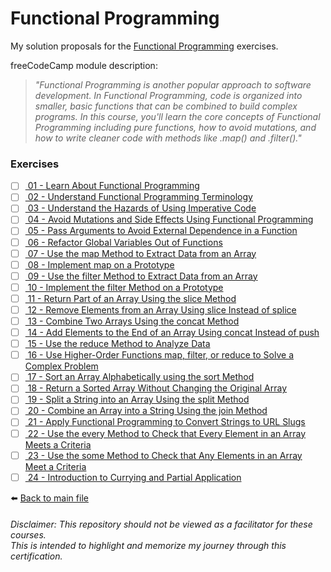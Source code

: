 # Functional Programming

My solution proposals for
the [Functional Programming](https://www.freecodecamp.org/learn/javascript-algorithms-and-data-structures/#functional-programming)
exercises.

freeCodeCamp module description:
> *"Functional Programming is another popular approach to software development. In Functional Programming, code is organized into smaller, basic functions that can be combined to build complex programs. In this course, you'll learn the core concepts of Functional Programming including pure functions, how to avoid mutations, and how to write cleaner code with methods like .map() and .filter()."*

### Exercises

- [ ] [ 01 - Learn About Functional Programming]()
- [ ] [ 02 - Understand Functional Programming Terminology]()
- [ ] [ 03 - Understand the Hazards of Using Imperative Code]()
- [ ] [ 04 - Avoid Mutations and Side Effects Using Functional Programming]()
- [ ] [ 05 - Pass Arguments to Avoid External Dependence in a Function]()
- [ ] [ 06 - Refactor Global Variables Out of Functions]()
- [ ] [ 07 - Use the map Method to Extract Data from an Array]()
- [ ] [ 08 - Implement map on a Prototype]()
- [ ] [ 09 - Use the filter Method to Extract Data from an Array]()
- [ ] [ 10 - Implement the filter Method on a Prototype]()
- [ ] [ 11 - Return Part of an Array Using the slice Method]()
- [ ] [ 12 - Remove Elements from an Array Using slice Instead of splice]()
- [ ] [ 13 - Combine Two Arrays Using the concat Method]()
- [ ] [ 14 - Add Elements to the End of an Array Using concat Instead of push]()
- [ ] [ 15 - Use the reduce Method to Analyze Data]()
- [ ] [ 16 - Use Higher-Order Functions map, filter, or reduce to Solve a Complex Problem]()
- [ ] [ 17 - Sort an Array Alphabetically using the sort Method]()
- [ ] [ 18 - Return a Sorted Array Without Changing the Original Array]()
- [ ] [ 19 - Split a String into an Array Using the split Method]()
- [ ] [ 20 - Combine an Array into a String Using the join Method]()
- [ ] [ 21 - Apply Functional Programming to Convert Strings to URL Slugs]()
- [ ] [ 22 - Use the every Method to Check that Every Element in an Array Meets a Criteria]()
- [ ] [ 23 - Use the some Method to Check that Any Elements in an Array Meet a Criteria]()
- [ ] [ 24 - Introduction to Currying and Partial Application]()

⬅️ [Back to main file](../README.md)

###### Disclaimer: This repository should not be viewed as a facilitator for these courses. <br> This is intended to highlight and memorize my journey through this certification.